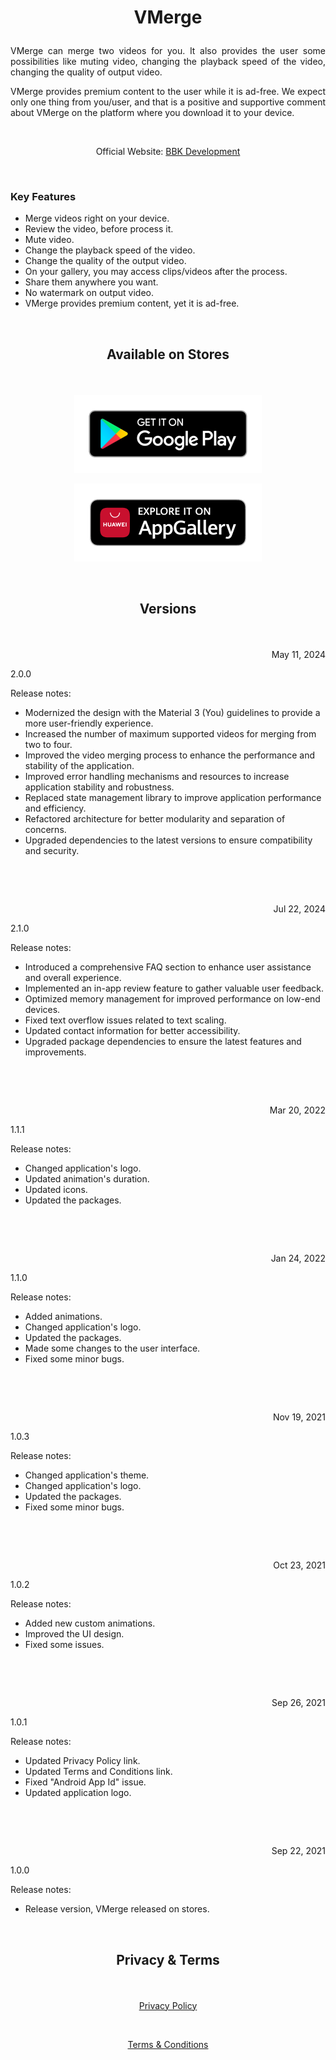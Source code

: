 # <p align="center">VMerge</p>

<p align="justify">VMerge can merge two videos for you. It also provides the user some possibilities like muting video, changing the playback speed of the video, changing the quality of output video.</p>

<p align="justify">VMerge provides premium content to the user while it is ad-free. We expect only one thing from you/user, and that is a positive and supportive comment about VMerge on the platform where you download it to your device.</p>

&nbsp;

<p align="center">Official Website: <a href="https://www.bbkdevelopment.com/bbk-development/vmerge">BBK Development</a></p>

&nbsp;

### Key Features

- Merge videos right on your device.
- Review the video, before process it.
- Mute video.
- Change the playback speed of the video.
- Change the quality of the output video.
- On your gallery, you may access clips/videos after the process.
- Share them anywhere you want.
- No watermark on output video.
- VMerge provides premium content, yet it is ad-free.

&nbsp;

## <p align="center">Available on Stores</p>

&nbsp;

[<p align="center"><img src="art/badge-black1.png" width="300"></p>](https://play.google.com/store/apps/details?id=com.BBKDevelopment.VMerge)[<p align="center"><img src="art/badge-black2.png" width="300"></p>](https://appgallery.huawei.com/#/app/C104765465)

&nbsp;

## <p align="center">Versions</p>

&nbsp;

<p align=right>May 11, 2024</p>
<p align=left>2.0.0</p> 

Release notes:

- Modernized the design with the Material 3 (You) guidelines to provide a more user-friendly
  experience.
- Increased the number of maximum supported videos for merging from two to four.
- Improved the video merging process to enhance the performance and stability of the application.
- Improved error handling mechanisms and resources to increase application stability and robustness.
- Replaced state management library to improve application performance and efficiency.
- Refactored architecture for better modularity and separation of concerns.
- Upgraded dependencies to the latest versions to ensure compatibility and security.

&nbsp;

&nbsp;

<p align=right>Jul 22, 2024</p>
<p align=left>2.1.0</p> 

Release notes:

- Introduced a comprehensive FAQ section to enhance user assistance and overall experience.
- Implemented an in-app review feature to gather valuable user feedback.
- Optimized memory management for improved performance on low-end devices.
- Fixed text overflow issues related to text scaling.
- Updated contact information for better accessibility.
- Upgraded package dependencies to ensure the latest features and improvements.

&nbsp;

&nbsp;

<p align=right>Mar 20, 2022</p>
<p align=left>1.1.1</p> 

Release notes:

- Changed application's logo.
- Updated animation's duration.
- Updated icons.
- Updated the packages.

&nbsp;

&nbsp;

<p align=right>Jan 24, 2022</p>
<p align=left>1.1.0</p> 

Release notes:

- Added animations.
- Changed application's logo.
- Updated the packages.
- Made some changes to the user interface.
- Fixed some minor bugs.

&nbsp;

&nbsp;

<p align=right>Nov 19, 2021</p>
<p align=left>1.0.3</p> 

Release notes:

- Changed application's theme.
- Changed application's logo.
- Updated the packages.
- Fixed some minor bugs.

&nbsp;

&nbsp;

<p align=right>Oct 23, 2021</p>
<p align=left>1.0.2</p> 

Release notes:

- Added new custom animations.
- Improved the UI design.
- Fixed some issues.

&nbsp;

&nbsp;

<p align=right>Sep 26, 2021</p>
<p align=left>1.0.1</p> 

Release notes:

- Updated Privacy Policy link.
- Updated Terms and Conditions link.
- Fixed "Android App Id" issue.
- Updated application logo.

&nbsp;

&nbsp;

<p align=right>Sep 22, 2021</p>
<p align=left>1.0.0</p>

Release notes:

- Release version, VMerge released on stores.

&nbsp;

## <p align="center">Privacy & Terms</p>

&nbsp;

[<p align="center">Privacy Policy</p>](https://www.bbkdevelopment.com/bbk-development/vmerge/privacy-policy)

&nbsp;

[<p align="center">Terms & Conditions</p>](https://www.bbkdevelopment.com/bbk-development/vmerge/terms-and-conditions)
